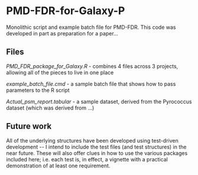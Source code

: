 # PMD-FDR-for-Galaxy-P
Monolithic script and example batch file for PMD-FDR. This code was developed in part as preparation for a paper...

## Files
_PMD_FDR_package_for_Galaxy.R_ - combines 4 files across 3 projects, allowing all of the pieces to live in one place

_example_batch_file.cmd_ - a sample batch file that shows how to pass parameters to the R script

_Actual_psm_report.tabular_ - a sample dataset, derived from the Pyrococcus dataset (which was derived from ...)

## Future work
All of the underlying structures have been developed using test-driven development -- I intend to include the test files (and test structures) in the near future. These will also offer clues in how to use the various packages included here; i.e. each test is, in effect, a vignette with a practical demonstration of at least one requirement.
